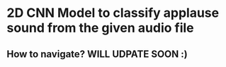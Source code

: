 # 2D CNN Model to classify applause sound from the given audio file

## How to navigate? WILL UDPATE SOON :)
